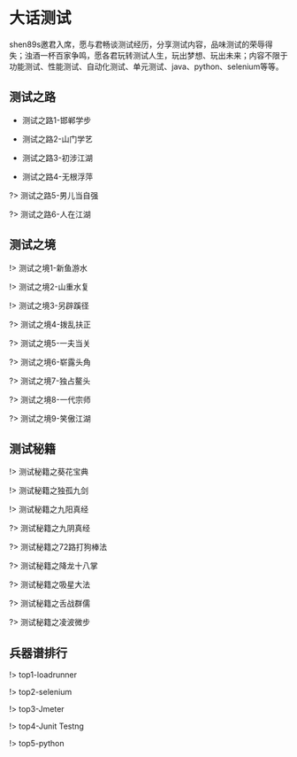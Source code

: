 # 大话测试
shen89s邀君入席，愿与君畅谈测试经历，分享测试内容，品味测试的荣辱得失；浊酒一杯百家争鸣，愿各君玩转测试人生，玩出梦想、玩出未来；内容不限于功能测试、性能测试、自动化测试、单元测试、java、python、selenium等等。

## 测试之路

  - 测试之路1-邯郸学步

  - 测试之路2-山门学艺

  - 测试之路3-初涉江湖

  - 测试之路4-无根浮萍

?> 测试之路5-男儿当自强

?> 测试之路6-人在江湖

## 测试之境

!> 测试之境1-新鱼游水

!> 测试之境2-山重水复

!> 测试之境3-另辟蹊径

?> 测试之境4-拨乱扶正

?> 测试之境5-一夫当关

?> 测试之境6-崭露头角

?> 测试之境7-独占鳌头

?> 测试之境8-一代宗师

?> 测试之境9-笑傲江湖

## 测试秘籍

!> 测试秘籍之葵花宝典

!> 测试秘籍之独孤九剑

!> 测试秘籍之九阳真经

?> 测试秘籍之九阴真经

?> 测试秘籍之72路打狗棒法

?> 测试秘籍之降龙十八掌

?> 测试秘籍之吸星大法

?> 测试秘籍之舌战群儒

?> 测试秘籍之凌波微步

## 兵器谱排行

!> top1-loadrunner

!> top2-selenium

!> top3-Jmeter

!> top4-Junit Testng

!> top5-python
